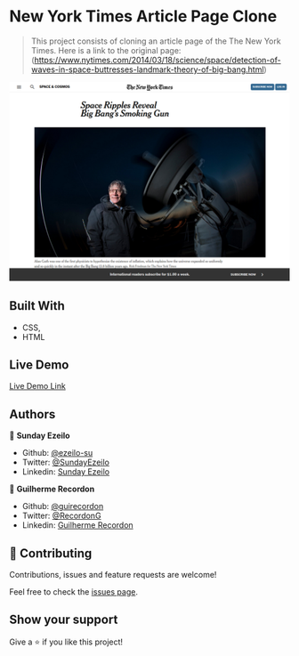 # New York Times Article Page Clone

> This project consists of cloning an article page of the The New York Times. Here is a link to the original page: (https://www.nytimes.com/2014/03/18/science/space/detection-of-waves-in-space-buttresses-landmark-theory-of-big-bang.html)

![screenshot](images/screen-shot.png)

## Built With

- CSS,
- HTML

## Live Demo

[Live Demo Link](https://livedemo.com)

## Authors

👤 **Sunday Ezeilo**

- Github: [@ezeilo-su](https://github.com/ezeilo-su)
- Twitter: [@SundayEzeilo](https://twitter.com/SundayEzeilo)
- Linkedin: [Sunday Ezeilo](https://www.linkedin.com/in/sunday-ezeilo-a6a67664)

👤 **Guilherme Recordon**

- Github: [@guirecordon](https://github.com/guirecordon)
- Twitter: [@RecordonG](https://twitter.com/RecordonG)
- Linkedin: [Guilherme Recordon](https://www.linkedin.com/in/gui-recordon-marketingmba/)

## 🤝 Contributing

Contributions, issues and feature requests are welcome!

Feel free to check the [issues page](https://github.com/ezeilo-su/new-york-times-article-page/issues).

## Show your support

Give a ⭐️ if you like this project!